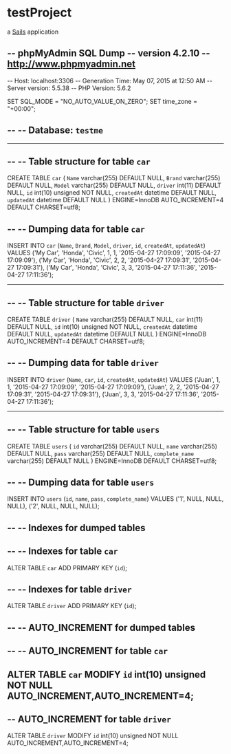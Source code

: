 # testProject

a [Sails](http://sailsjs.org) application

-- phpMyAdmin SQL Dump
-- version 4.2.10
-- http://www.phpmyadmin.net
--
-- Host: localhost:3306
-- Generation Time: May 07, 2015 at 12:50 AM
-- Server version: 5.5.38
-- PHP Version: 5.6.2

SET SQL_MODE = "NO_AUTO_VALUE_ON_ZERO";
SET time_zone = "+00:00";

--
-- Database: `testme`
--

-- --------------------------------------------------------

--
-- Table structure for table `car`
--

CREATE TABLE `car` (
  `Name` varchar(255) DEFAULT NULL,
  `Brand` varchar(255) DEFAULT NULL,
  `Model` varchar(255) DEFAULT NULL,
  `driver` int(11) DEFAULT NULL,
`id` int(10) unsigned NOT NULL,
  `createdAt` datetime DEFAULT NULL,
  `updatedAt` datetime DEFAULT NULL
) ENGINE=InnoDB AUTO_INCREMENT=4 DEFAULT CHARSET=utf8;

--
-- Dumping data for table `car`
--

INSERT INTO `car` (`Name`, `Brand`, `Model`, `driver`, `id`, `createdAt`, `updatedAt`) VALUES
('My Car', 'Honda', 'Civic', 1, 1, '2015-04-27 17:09:09', '2015-04-27 17:09:09'),
('My Car', 'Honda', 'Civic', 2, 2, '2015-04-27 17:09:31', '2015-04-27 17:09:31'),
('My Car', 'Honda', 'Civic', 3, 3, '2015-04-27 17:11:36', '2015-04-27 17:11:36');

-- --------------------------------------------------------

--
-- Table structure for table `driver`
--

CREATE TABLE `driver` (
  `Name` varchar(255) DEFAULT NULL,
  `car` int(11) DEFAULT NULL,
`id` int(10) unsigned NOT NULL,
  `createdAt` datetime DEFAULT NULL,
  `updatedAt` datetime DEFAULT NULL
) ENGINE=InnoDB AUTO_INCREMENT=4 DEFAULT CHARSET=utf8;

--
-- Dumping data for table `driver`
--

INSERT INTO `driver` (`Name`, `car`, `id`, `createdAt`, `updatedAt`) VALUES
('Juan', 1, 1, '2015-04-27 17:09:09', '2015-04-27 17:09:09'),
('Juan', 2, 2, '2015-04-27 17:09:31', '2015-04-27 17:09:31'),
('Juan', 3, 3, '2015-04-27 17:11:36', '2015-04-27 17:11:36');

-- --------------------------------------------------------

--
-- Table structure for table `users`
--

CREATE TABLE `users` (
  `id` varchar(255) DEFAULT NULL,
  `name` varchar(255) DEFAULT NULL,
  `pass` varchar(255) DEFAULT NULL,
  `complete_name` varchar(255) DEFAULT NULL
) ENGINE=InnoDB DEFAULT CHARSET=utf8;

--
-- Dumping data for table `users`
--

INSERT INTO `users` (`id`, `name`, `pass`, `complete_name`) VALUES
('1', NULL, NULL, NULL),
('2', NULL, NULL, NULL);

--
-- Indexes for dumped tables
--

--
-- Indexes for table `car`
--
ALTER TABLE `car`
 ADD PRIMARY KEY (`id`);

--
-- Indexes for table `driver`
--
ALTER TABLE `driver`
 ADD PRIMARY KEY (`id`);

--
-- AUTO_INCREMENT for dumped tables
--

--
-- AUTO_INCREMENT for table `car`
--
ALTER TABLE `car`
MODIFY `id` int(10) unsigned NOT NULL AUTO_INCREMENT,AUTO_INCREMENT=4;
--
-- AUTO_INCREMENT for table `driver`
--
ALTER TABLE `driver`
MODIFY `id` int(10) unsigned NOT NULL AUTO_INCREMENT,AUTO_INCREMENT=4;